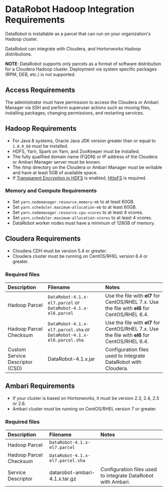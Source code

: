 # DataRobot Hadoop Integration Requirements

DataRobot is installable as a parcel that can run on your organization's
Hadoop cluster.

DataRobot can integrate with Cloudera, and Hortonworks Hadoop distributions.

**NOTE**: DataRobot supports only parcels as a format of software distribution for a Cloudera Hadoop cluster.
Deployment via system specific packages (RPM, DEB, etc.) is not supported.

## Access Requirements

The administrator must have permission to access the Cloudera or Ambari Manager
via SSH and perform superuser actions such as moving files, installing packages,
changing permissions, and restarting services.

## Hadoop Requirements

* For Java 8 systems, Oracle Java JDK version greater than or equal to
`1.8.0_60` must be installed.
* HDFS, Yarn, Spark on Yarn, and ZooKeeper must be installed.
* The fully qualified domain name (FQDN) or IP address of the Cloudera or Ambari
Manager server must be known.
* The /tmp directory on the Cloudera or Ambari Manager must be writable and have
at least 5GB of available space.
* If [Transparent Encryption in HDFS](http://hadoop.apache.org/docs/stable/hadoop-project-dist/hadoop-hdfs/TransparentEncryption.html) is enabled, [HttpFS](https://hadoop.apache.org/docs/stable/hadoop-kms/index.html) is required.

### Memory and Compute Requirements

* Set `yarn.nodemanager.resource.memory-mb` to at least 60GB.
* Set `yarn.scheduler.maximum-allocation-mb` to at least 60GB.
* Set `yarn.nodemanager.resource.cpu-vcores` to at least 4 vcores.
* Set `yarn.scheduler.maximum-allocation-vcores` to at least 4 vcores.
* DataRobot worker nodes must have a minimum of 128GB of memory.

## Cloudera Requirements

* Cloudera CDH must be version 5.4 or greater.
* Cloudera cluster must be running on CentOS/RHEL version 6.4 or greater.

### Required files

| Description | Filename | Notes |
|:------------|:---------|:------|
| Hadoop Parcel | `DataRobot-4.1.x-el7.parcel` *or* `DataRobot-4.1.x-el6.parcel` | Use the file with **el7** for CentOS/RHEL 7.x. Use the file with **el6** for CentOS/RHEL 6.4. |
| Hadoop Parcel Checksum | `DataRobot-4.1.x-el7.parcel.sha` *or* `DataRobot-4.1.x-el6.parcel.sha` | Use the file with **el7** for CentOS/RHEL 7.x. Use the file with **el6** for CentOS/RHEL 6.4. |
| Custom Service Descriptor (CSD) | DataRobot-4.1.x.jar | Configuration files used to integrate DataRobot with Cloudera. |

## Ambari Requirements

* If your cluster is based on Hortonworks, it must be version 2.3, 2.4, 2.5 or 2.6.
* Ambari cluster must be running on CentOS/RHEL version 7 or greater.

### Required files

| Description | Filename | Notes |
|:------------|:---------|:------|
| Hadoop Parcel | `DataRobot-4.1.x-el7.parcel` | |
| Hadoop Parcel Checksum | `DataRobot-4.1.x-el7.parcel.sha` | |
| Service Descriptor | datarobot-ambari-4.1.x.tar.gz | Configuration files used to integrate DataRobot with Ambari. |
